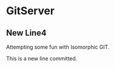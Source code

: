 # GitServer

## New Line4

Attempting some fun with Isomorphic GIT.

This is a new line committed. 
